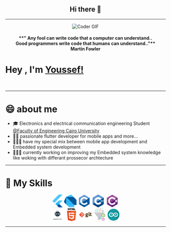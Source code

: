 <div align="center">
  <h2>Hi there 👋</h2>
  <hr>



  <img
    src="https://gist.github.com/MedRedha/fd8e2481bde2610c96b9aafde543879c/raw/88624e8d31c4295973dcb7c900dacf0edc0a6d99/coding.gif"
    alt="Coder GIF" width="500" height="400">

  <h4>
    **" Any fool can write code that a computer can understand.. <br> Good programmers write code that humans can
    understand.."**<br>Martin Fowler
  </h4>


</div>

# Hey , I'm [Youssef!](https://www.linkedin.com/in/youssef-osama-mohamed-ali-49875b225/)

<br />
<hr>

# 😄 about me
<ul>
  <li> 🎓 Electronics and electrical communication engineering Student <a href="http://eng.cu.edu.eg/ar/">@Faculty of
      Engineering Cairo University</a> </li>
  <li> 🧑‍💻 passionate flutter developer for mobile apps and more...</li>
  <li> 🧑🏻‍🔧 have my special mix between mobile app development and Embedded system development</li>
  <li> 🕵🏼‍♂️ currently working on improving my Embedded system knowledge like woking with differant prossecor
    archtecture </li>
</ul>

<hr>

# 🧰 My Skills
<div align="center">
  <code><img height="40" title="flutter" src="https://github.com/YoussefOsama2000/YoussefOsama2000/blob/main/images/flutter.png?raw=true"></code>
  <code><img height="40" title="dart" src="https://github.com/YoussefOsama2000/YoussefOsama2000/blob/main/images/dart-programming-language.png?raw=true"></code>
  <code><img height="40" title="C" src="https://raw.githubusercontent.com/devicons/devicon/master/icons/c/c-original.svg"></code>
  <code><img height="40" title="C++" src="https://raw.githubusercontent.com/devicons/devicon/master/icons/cplusplus/cplusplus-original.svg"></code>
  <code><img height="40" title="C#" src="https://raw.githubusercontent.com/devicons/devicon/master/icons/csharp/csharp-original.svg"></code>
  <br />
  <code><img height="40" title="Embedded System" src="https://github.com/YoussefOsama2000/YoussefOsama2000/blob/main/images/embeded.jpg?raw=true"></code>
  <code><img height="40" title="HTML" src="https://raw.githubusercontent.com/github/explore/80688e429a7d4ef2fca1e82350fe8e3517d3494d/topics/html/html.png"></code>
  <code><img height="40" title="Git" src="https://raw.githubusercontent.com/github/explore/80688e429a7d4ef2fca1e82350fe8e3517d3494d/topics/git/git.png"></code>
  <code><img height="40" title="Assembly" src="https://github.com/YoussefOsama2000/YoussefOsama2000/blob/main/images/assembly.png?raw=true"></code>
  <code><img height="40" title="Arduino" src="https://raw.githubusercontent.com/github/explore/80688e429a7d4ef2fca1e82350fe8e3517d3494d/topics/arduino/arduino.png"></code>
  <br />
  <hr>

</div>
